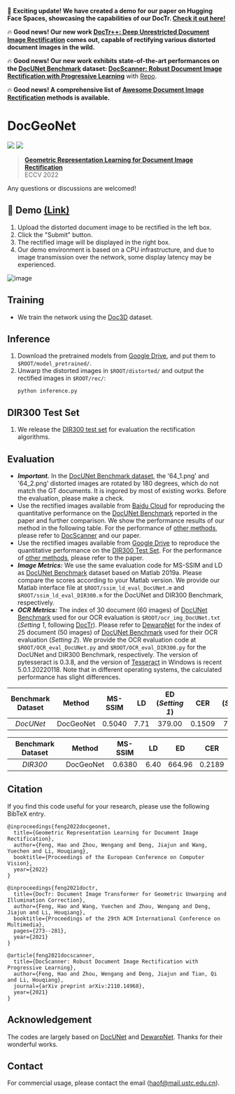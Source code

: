 🚀 **Exciting update! We have created a demo for our paper on Hugging Face Spaces, showcasing the capabilities of our DocTr. [Check it out here!](https://huggingface.co/spaces/HaoFeng2019/DocGeoNet)**

🔥 **Good news! Our new work [DocTr++: Deep Unrestricted Document Image Rectification](https://github.com/fh2019ustc/DocTr-Plus) comes out, capable of rectifying various distorted document images in the wild.**

🔥 **Good news! Our new work exhibits state-of-the-art performances on the [DocUNet Benchmark](https://www3.cs.stonybrook.edu/~cvl/docunet.html) dataset:
[DocScanner: Robust Document Image Rectification with Progressive Learning](https://drive.google.com/file/d/1mmCUj90rHyuO1SmpLt361youh-07Y0sD/view?usp=share_link)** with [Repo](https://github.com/fh2019ustc/DocScanner).

🔥 **Good news! A comprehensive list of [Awesome Document Image Rectification](https://github.com/fh2019ustc/Awesome-Document-Image-Rectification) methods is available.** 


# DocGeoNet

<p>
    <a href='https://arxiv.org/pdf/2210.08161.pdf' target="_blank"><img src='https://img.shields.io/badge/Paper-Arxiv-red'></a>
    <a href='https://huggingface.co/spaces/HaoFeng2019/DocGeoNet' target="_blank"><img src='https://img.shields.io/badge/Online-Demo-green'></a>
</p>

> [**Geometric Representation Learning for Document Image Rectification**](https://arxiv.org/pdf/2210.08161.pdf)  
> ECCV 2022

Any questions or discussions are welcomed!


## 🚀 Demo [(Link)](https://huggingface.co/spaces/HaoFeng2019/DocGeoNet)
1. Upload the distorted document image to be rectified in the left box.
2. Click the "Submit" button.
3. The rectified image will be displayed in the right box.
4. Our demo environment is based on a CPU infrastructure, and due to image transmission over the network, some display latency may be experienced.

![image](https://github.com/fh2019ustc/DocGeoNet/assets/50725551/56e1742c-35c2-4dab-b965-5aa42c21c4c3)


## Training
- We train the network using the [Doc3D](https://github.com/fh2019ustc/doc3D-dataset) dataset.


## Inference 
1. Download the pretrained models from [Google Drive](https://drive.google.com/drive/folders/1-OEvGQ36GEF9fI1BnAEHj_aByHorl7C7?usp=sharing), and put them to `$ROOT/model_pretrained/`.
2. Unwarp the distorted images in `$ROOT/distorted/` and output the rectified images in `$ROOT/rec/`:
    ```
    python inference.py
    ```

## DIR300 Test Set
1. We release the [DIR300 test set](https://drive.google.com/drive/folders/1yySouQQ3BlH7OjnUhq4CLuvpX2KXtifX?usp=sharing) for evaluation the rectification algorithms.


## Evaluation
- ***Important.*** In the [DocUNet Benchmark dataset](https://www3.cs.stonybrook.edu/~cvl/docunet.html), the '64_1.png' and '64_2.png' distorted images are rotated by 180 degrees, which do not match the GT documents. It is ingored by most of existing works. Before the evaluation, please make a check.
- Use the rectified images available from [Baidu Cloud](https://pan.baidu.com/s/1NsfdHmzFAf-_PBo2IPObaA?pwd=pd3d) for reproducing the quantitative performance on the [DocUNet Benchmark](https://www3.cs.stonybrook.edu/~cvl/docunet.html) reported in the paper and further comparison. We show the performance results of our method in the following table. For the performance of [other methods](https://github.com/fh2019ustc/Awesome-Document-Image-Rectification), please refer to [DocScanner](https://github.com/fh2019ustc/DocScanner) and our paper.
- Use the rectified images available from [Google Drive](https://drive.google.com/drive/folders/1vQYGg-UvxZrvWYyqIEborFhokoUmg6iJ?usp=share_link) to reproduce the quantitative performance on the [DIR300 Test Set](https://drive.google.com/drive/folders/1yySouQQ3BlH7OjnUhq4CLuvpX2KXtifX?usp=sharing). For the performance of [other methods](https://github.com/fh2019ustc/Awesome-Document-Image-Rectification), please refer to the paper.
- ***Image Metrics:*** We use the same evaluation code for MS-SSIM and LD as [DocUNet Benchmark](https://www3.cs.stonybrook.edu/~cvl/docunet.html) dataset based on Matlab 2019a. Please compare the scores according to your Matlab version. We provide our Matlab interface file at ```$ROOT/ssim_ld_eval_DocUNet.m``` and ```$ROOT/ssim_ld_eval_DIR300.m``` for the DocUNet and DIR300 Benchmark, respectively.
- ***OCR Metrics:*** The index of 30 document (60 images) of [DocUNet Benchmark](https://www3.cs.stonybrook.edu/~cvl/docunet.html) used for our OCR evaluation is ```$ROOT/ocr_img_DocUNet.txt``` (*Setting 1*, following [DocTr](https://github.com/fh2019ustc/DocTr)). Please refer to [DewarpNet](https://github.com/cvlab-stonybrook/DewarpNet) for the index of 25 document (50 images) of [DocUNet Benchmark](https://www3.cs.stonybrook.edu/~cvl/docunet.html) used for their OCR evaluation (*Setting 2*). We provide the OCR evaluation code at ```$ROOT/OCR_eval_DocUNet.py``` and ```$ROOT/OCR_eval_DIR300.py``` for the DocUNet and DIR300 Benchmark, respectively. The version of pytesseract is 0.3.8, and the version of [Tesseract](https://digi.bib.uni-mannheim.de/tesseract/) in Windows is recent 5.0.1.20220118. 
Note that in different operating systems, the calculated performance has slight differences.

|      Benchmark Dataset     |      Method      |    MS-SSIM   |      LD     |     ED (*Setting 1*)    |       CER      |      ED (*Setting 2*)   |      CER     | 
|:----------------:|:----------------:|:------------:|:--------------:| :-------:|:--------------:|:-------:|:--------------:|
|      *DocUNet*   |      DocGeoNet   |     0.5040   |     7.71    |    379.00 |     0.1509     |    713.94 |     0.1821     | 

|      Benchmark Dataset     |      Method      |    MS-SSIM   |      LD     |     ED   |       CER      |
|:----------------:|:----------------:|:------------:|:--------------:| :-------:|:--------------:|
|      *DIR300*   |      DocGeoNet   |     0.6380   |     6.40    |    664.96 |     0.2189     |

## Citation

If you find this code useful for your research, please use the following BibTeX entry.

```
@inproceedings{feng2022docgeonet,
  title={Geometric Representation Learning for Document Image Rectification},
  author={Feng, Hao and Zhou, Wengang and Deng, Jiajun and Wang, Yuechen and Li, Houqiang},
  booktitle={Proceedings of the European Conference on Computer Vision},
  year={2022}
}
```

```
@inproceedings{feng2021doctr,
  title={DocTr: Document Image Transformer for Geometric Unwarping and Illumination Correction},
  author={Feng, Hao and Wang, Yuechen and Zhou, Wengang and Deng, Jiajun and Li, Houqiang},
  booktitle={Proceedings of the 29th ACM International Conference on Multimedia},
  pages={273--281},
  year={2021}
}
```

```
@article{feng2021docscanner,
  title={DocScanner: Robust Document Image Rectification with Progressive Learning},
  author={Feng, Hao and Zhou, Wengang and Deng, Jiajun and Tian, Qi and Li, Houqiang},
  journal={arXiv preprint arXiv:2110.14968},
  year={2021}
}
```

## Acknowledgement
The codes are largely based on [DocUNet](https://www3.cs.stonybrook.edu/~cvl/docunet.html) and [DewarpNet](https://github.com/cvlab-stonybrook/DewarpNet). Thanks for their wonderful works.


## Contact
For commercial usage, please contact the email ([haof@mail.ustc.edu.cn](haof@mail.ustc.edu.cn)).
